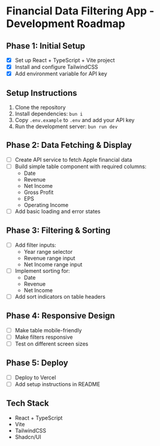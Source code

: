 # Financial Data Filtering App - Development Roadmap

## Phase 1: Initial Setup
- [x] Set up React + TypeScript + Vite project
- [x] Install and configure TailwindCSS
- [x] Add environment variable for API key

## Setup Instructions
1. Clone the repository
2. Install dependencies: `bun i`
3. Copy `.env.example` to `.env` and add your API key
4. Run the development server: `bun run dev`

## Phase 2: Data Fetching & Display
- [ ] Create API service to fetch Apple financial data
- [ ] Build simple table component with required columns:
  - Date
  - Revenue
  - Net Income 
  - Gross Profit
  - EPS
  - Operating Income
- [ ] Add basic loading and error states

## Phase 3: Filtering & Sorting
- [ ] Add filter inputs:
  - Year range selector
  - Revenue range input
  - Net Income range input
- [ ] Implement sorting for:
  - Date
  - Revenue
  - Net Income
- [ ] Add sort indicators on table headers

## Phase 4: Responsive Design
- [ ] Make table mobile-friendly
- [ ] Make filters responsive
- [ ] Test on different screen sizes

## Phase 5: Deploy
- [ ] Deploy to Vercel
- [ ] Add setup instructions in README

## Tech Stack
- React + TypeScript
- Vite
- TailwindCSS
- Shadcn/UI


